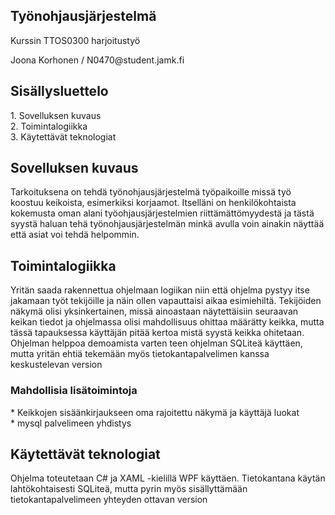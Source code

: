 <h2>Työnohjausjärjestelmä</h2>

<p>Kurssin TTOS0300 harjoitustyö</p>
Joona Korhonen / N0470@student.jamk.fi

<h2>Sisällysluettelo</h2>
1.  Sovelluksen kuvaus<br>
2.  Toimintalogiikka<br>
3.  Käytettävät teknologiat<br>
  


<h2 id="one">Sovelluksen kuvaus</h2>
<p>Tarkoituksena on tehdä työnohjausjärjestelmä työpaikoille missä työ koostuu keikoista, esimerkiksi korjaamot. 
Itselläni on henkilökohtaista kokemusta oman alani työohjausjärjestelmien riittämättömyydestä ja tästä syystä haluan tehä työnohjausjärjestelmän minkä avulla voin ainakin näyttää että asiat voi tehdä helpommin.
</p>
<p></p>

<h2 id="#two">Toimintalogiikka</h2>
<p>Yritän saada rakennettua ohjelmaan logiikan niin että ohjelma pystyy itse jakamaan työt tekijöille ja näin ollen vapauttaisi aikaa esimiehiltä.
Tekijöiden näkymä olisi yksinkertainen, missä ainoastaan näytettäisiin seuraavan keikan tiedot ja ohjelmassa olisi mahdollisuus ohittaa määrätty keikka, mutta tässä tapauksessa käyttäjän pitää kertoa mistä syystä keikka ohitetaan.
Ohjelman helppoa demoamista varten teen ohjelman SQLiteä käyttäen, mutta yritän ehtiä tekemään myös tietokantapalvelimen kanssa keskustelevan version</p>
<h3>Mahdollisia lisätoimintoja</h3>
* Keikkojen sisäänkirjaukseen oma rajoitettu näkymä ja käyttäjä luokat<br>
* mysql palvelimeen yhdistys

<h2>Käytettävät teknologiat</h2>
<p>Ohjelma toteutetaan C# ja XAML -kielillä WPF käyttäen. Tietokantana käytän lahtökohtaisesti SQLiteä, mutta pyrin myös sisällyttämään tietokantapalvelimeen yhteyden ottavan version </p>

